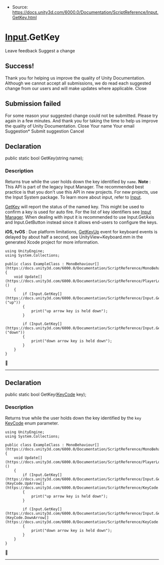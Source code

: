 * Source: https://docs.unity3d.com/6000.0/Documentation/ScriptReference/Input.GetKey.html

#  [Input](https://docs.unity3d.com/6000.0/Documentation/ScriptReference/Input.html).GetKey
Leave feedback
Suggest a change
## Success!
Thank you for helping us improve the quality of Unity Documentation. Although we cannot accept all submissions, we do read each suggested change from our users and will make updates where applicable.
Close
## Submission failed
For some reason your suggested change could not be submitted. Please <a>try again</a> in a few minutes. And thank you for taking the time to help us improve the quality of Unity Documentation.
Close
Your name Your email Suggestion* Submit suggestion
Cancel
## Declaration
public static bool GetKey(string name); 
### Description
Returns true while the user holds down the key identified by `name`.
**Note** : This API is part of the legacy Input Manager. The recommended best practice is that you don't use this API in new projects. For new projects, use the Input System package. To learn more about input, refer to [Input](https://docs.unity3d.com/6000.0/Documentation/Manual/Input.html).  
  
[GetKey](https://docs.unity3d.com/6000.0/Documentation/ScriptReference/Input.GetKey.html) will report the status of the named key. This might be used to confirm a key is used for auto fire. For the list of key identifiers see [Input Manager](https://docs.unity3d.com/6000.0/Documentation/Manual/ConventionalGameInput.html). When dealing with input it is recommended to use Input.GetAxis and Input.GetButton instead since it allows end-users to configure the keys.  
  
**iOS, tvOS** : Due platform limitations, [GetKeyUp](https://docs.unity3d.com/6000.0/Documentation/ScriptReference/Input.GetKeyUp.html) event for keyboard events is delayed by about half a second, see UnityView+Keyboard.mm in the generated Xcode project for more information.
```
using UnityEngine;
using System.Collections;  
  
public class ExampleClass : MonoBehaviour[](https://docs.unity3d.com/6000.0/Documentation/ScriptReference/MonoBehaviour.html)
{
    void Update[](https://docs.unity3d.com/6000.0/Documentation/ScriptReference/PlayerLoop.Update.html)()
    {
        if (Input.GetKey[](https://docs.unity3d.com/6000.0/Documentation/ScriptReference/Input.GetKey.html)("up"))
        {
            print("up arrow key is held down");
        }  
  
        if (Input.GetKey[](https://docs.unity3d.com/6000.0/Documentation/ScriptReference/Input.GetKey.html)("down"))
        {
            print("down arrow key is held down");
        }
    }
}

```

* * *
## Declaration
public static bool GetKey([KeyCode](https://docs.unity3d.com/6000.0/Documentation/ScriptReference/KeyCode.html) key); 
### Description
Returns true while the user holds down the key identified by the `key` [KeyCode](https://docs.unity3d.com/6000.0/Documentation/ScriptReference/KeyCode.html) enum parameter.
```
using UnityEngine;
using System.Collections;  
  
public class ExampleClass : MonoBehaviour[](https://docs.unity3d.com/6000.0/Documentation/ScriptReference/MonoBehaviour.html)
{
    void Update[](https://docs.unity3d.com/6000.0/Documentation/ScriptReference/PlayerLoop.Update.html)()
    {
        if (Input.GetKey[](https://docs.unity3d.com/6000.0/Documentation/ScriptReference/Input.GetKey.html)(KeyCode.UpArrow[](https://docs.unity3d.com/6000.0/Documentation/ScriptReference/KeyCode.UpArrow.html)))
        {
            print("up arrow key is held down");
        }  
  
        if (Input.GetKey[](https://docs.unity3d.com/6000.0/Documentation/ScriptReference/Input.GetKey.html)(KeyCode.DownArrow[](https://docs.unity3d.com/6000.0/Documentation/ScriptReference/KeyCode.DownArrow.html)))
        {
            print("down arrow key is held down");
        }
    }
}

```

* * *
